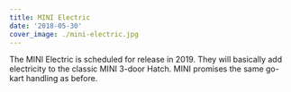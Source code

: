 ```yaml
---
title: MINI Electric
date: '2018-05-30'
cover_image: ./mini-electric.jpg
---
```


The MINI Electric is scheduled for release in 2019. They will basically add electricity to the classic MINI 3-door Hatch. MINI promises the same go-kart handling as before.
<!-- end -->